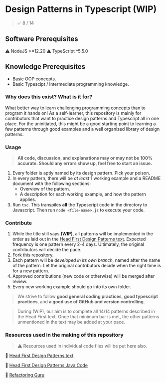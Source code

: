 # Design Patterns in Typescript (WIP)

> ✅ 8 / 14

## Software Prerequisites

⚠️ NodeJS >=12.20
⚠️ TypeScript ^5.5.0

## Knowledge Prerequisites

- Basic OOP concepts.
- Basic Typescipt / Intermediate programming knowledge.

### Why does this exist? What is it for?

What better way to learn challenging programming concepts than to program it hands on! As a self-learner, this repository is mainly for contributors that want to practice design patterns and Typescript all in one place. For the uninitiated, this might be a good starting point to learning a few patterns through good examples and a well organized library of design patterns.

### Usage

> **All code, discussion, and explanations may or may not be 100% accurate. Should any errors show up, feel free to start an issue.**

1. Every folder is aptly named by its design pattern. Pick your poison.
2. In every pattern, there will be _at least_ 1 working example and a README document with the following sections:
    - Overview of the pattern.
    - A description for each working example, and how the pattern applies.
3. Run `tsc`. This transpiles **all** the Typescript code in the directory to Javascript. Then run `node <file-name>.js` to execute your code.

### Contribute

1. While the title still says **(WIP)**, all patterns will be implemented in the order as laid out in the [Head First Design Patterns text](https://www.amazon.com/Head-First-Design-Patterns-Object-Oriented/dp/149207800X/ref=asc_df_149207800X/?tag=hyprod-20&linkCode=df0&hvadid=459709175715&hvpos=&hvnetw=g&hvrand=4047598088864205723&hvpone=&hvptwo=&hvqmt=&hvdev=c&hvdvcmdl=&hvlocint=&hvlocphy=9005533&hvtargid=pla-918195320150&psc=1). Expected frequency is one pattern every 2-4 days. Ultimately, the original contributors will decide the pace.
2. Fork this repository.
3. Each pattern will be _developed in its own branch_, named after the name of the pattern. Let the original contributors decide when the right time is for a new pattern.
4. Approved contributions (new code or otherwise) will be merged after review.
5. Every new working example should go into its own folder.

> We strive to follow **good general coding practices**, **good typescript practices**, and **a good use of GitHub and version controlling**.

> During (WIP), our aim is to complete all 14/14 patterns described in the Head First text. Once that minimum bar is met, the other patterns unmentioned in the text may be added at your pace.

### Resources used in the making of this repository

> ⚠️ Resources used in individual code files will be put here also.

📣 [Head First Design Patterns text](https://www.amazon.com/Head-First-Design-Patterns-Object-Oriented/dp/149207800X/ref=asc_df_149207800X/?tag=hyprod-20&linkCode=df0&hvadid=459709175715&hvpos=&hvnetw=g&hvrand=4047598088864205723&hvpone=&hvptwo=&hvqmt=&hvdev=c&hvdvcmdl=&hvlocint=&hvlocphy=9005533&hvtargid=pla-918195320150&psc=1)

📣 [Head First Design Patterns Java Code](https://github.com/bethrobson/Head-First-Design-Patterns/tree/master/src/headfirst/designpatterns)

📣 [Refactoring Guru](https://refactoring.guru/design-patterns)
